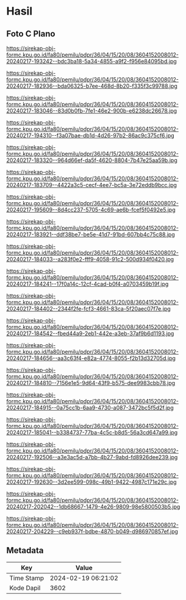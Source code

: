 # Hasil

## Foto C Plano

https://sirekap-obj-formc.kpu.go.id/fa80/pemilu/pdpr/36/04/15/20/08/3604152008012-20240217-193242--bdc3ba18-5a34-4855-a9f2-f956e84095bd.jpg

https://sirekap-obj-formc.kpu.go.id/fa80/pemilu/pdpr/36/04/15/20/08/3604152008012-20240217-182936--bda06325-b7ee-468d-8b20-f335f3c99788.jpg

https://sirekap-obj-formc.kpu.go.id/fa80/pemilu/pdpr/36/04/15/20/08/3604152008012-20240217-183046--83d0b0fb-7fe1-46e2-900b-e6238dc26678.jpg

https://sirekap-obj-formc.kpu.go.id/fa80/pemilu/pdpr/36/04/15/20/08/3604152008012-20240217-194310--f3a07bae-db1d-4d26-97b2-86ac9c375cf6.jpg

https://sirekap-obj-formc.kpu.go.id/fa80/pemilu/pdpr/36/04/15/20/08/3604152008012-20240217-183320--964d66ef-da5f-4620-8804-7b47e25aa59b.jpg

https://sirekap-obj-formc.kpu.go.id/fa80/pemilu/pdpr/36/04/15/20/08/3604152008012-20240217-183709--4422a3c5-cecf-4ee7-bc5a-3e72eddb9bcc.jpg

https://sirekap-obj-formc.kpu.go.id/fa80/pemilu/pdpr/36/04/15/20/08/3604152008012-20240217-195609--8d4cc237-5705-4c69-ae6b-fcef5f0492e5.jpg

https://sirekap-obj-formc.kpu.go.id/fa80/pemilu/pdpr/36/04/15/20/08/3604152008012-20240217-183921--ddf38be7-be5e-41d7-91bd-607bb4c75c88.jpg

https://sirekap-obj-formc.kpu.go.id/fa80/pemilu/pdpr/36/04/15/20/08/3604152008012-20240217-184033--a283f0e2-fff9-4058-91c2-500d934f0420.jpg

https://sirekap-obj-formc.kpu.go.id/fa80/pemilu/pdpr/36/04/15/20/08/3604152008012-20240217-184241--17f0a14c-12cf-4cad-b0f4-a0703459b19f.jpg

https://sirekap-obj-formc.kpu.go.id/fa80/pemilu/pdpr/36/04/15/20/08/3604152008012-20240217-184402--2344f2fe-fcf3-4661-83ca-5f20aec07f7e.jpg

https://sirekap-obj-formc.kpu.go.id/fa80/pemilu/pdpr/36/04/15/20/08/3604152008012-20240217-184542--fbed44a9-2eb1-442e-a3eb-37af9b6d1193.jpg

https://sirekap-obj-formc.kpu.go.id/fa80/pemilu/pdpr/36/04/15/20/08/3604152008012-20240217-184656--aa3c63f4-e82a-4774-8055-f2b13d32705d.jpg

https://sirekap-obj-formc.kpu.go.id/fa80/pemilu/pdpr/36/04/15/20/08/3604152008012-20240217-184810--7156e1e5-9d64-43f9-b575-dee9983cbb78.jpg

https://sirekap-obj-formc.kpu.go.id/fa80/pemilu/pdpr/36/04/15/20/08/3604152008012-20240217-184915--0a75cc1b-6aa9-4730-a087-3472bc5f5d2f.jpg

https://sirekap-obj-formc.kpu.go.id/fa80/pemilu/pdpr/36/04/15/20/08/3604152008012-20240217-185041--b3384737-77ba-4c5c-b8d5-56a3cd647a99.jpg

https://sirekap-obj-formc.kpu.go.id/fa80/pemilu/pdpr/36/04/15/20/08/3604152008012-20240217-192506--a3e3ac5d-a7bb-4b27-9abd-fd8926dee239.jpg

https://sirekap-obj-formc.kpu.go.id/fa80/pemilu/pdpr/36/04/15/20/08/3604152008012-20240217-192630--3d2ee599-098c-49b1-9422-4987c171e29c.jpg

https://sirekap-obj-formc.kpu.go.id/fa80/pemilu/pdpr/36/04/15/20/08/3604152008012-20240217-202042--1db68667-1479-4e26-9809-98e5800503b5.jpg

https://sirekap-obj-formc.kpu.go.id/fa80/pemilu/pdpr/36/04/15/20/08/3604152008012-20240217-204229--c9eb937f-bdbe-4870-b049-d986970857ef.jpg


## Metadata

| Key        | Value               |
| ---------- | ------------------- |
| Time Stamp | 2024-02-19 06:21:02 |
| Kode Dapil | 3602                |



